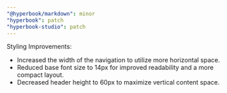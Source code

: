 ```yaml
---
"@hyperbook/markdown": minor
"hyperbook": patch
"hyperbook-studio": patch
---
```


Styling Improvements:
- Increased the width of the navigation to utilize more horizontal space.
- Reduced base font size to 14px for improved readability and a more compact layout.
- Decreased header height to 60px to maximize vertical content space.
